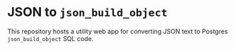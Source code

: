 # JSON to `json_build_object`

This repository hosts a utility web app for converting JSON text to Postgres
`json_build_object` SQL code.
